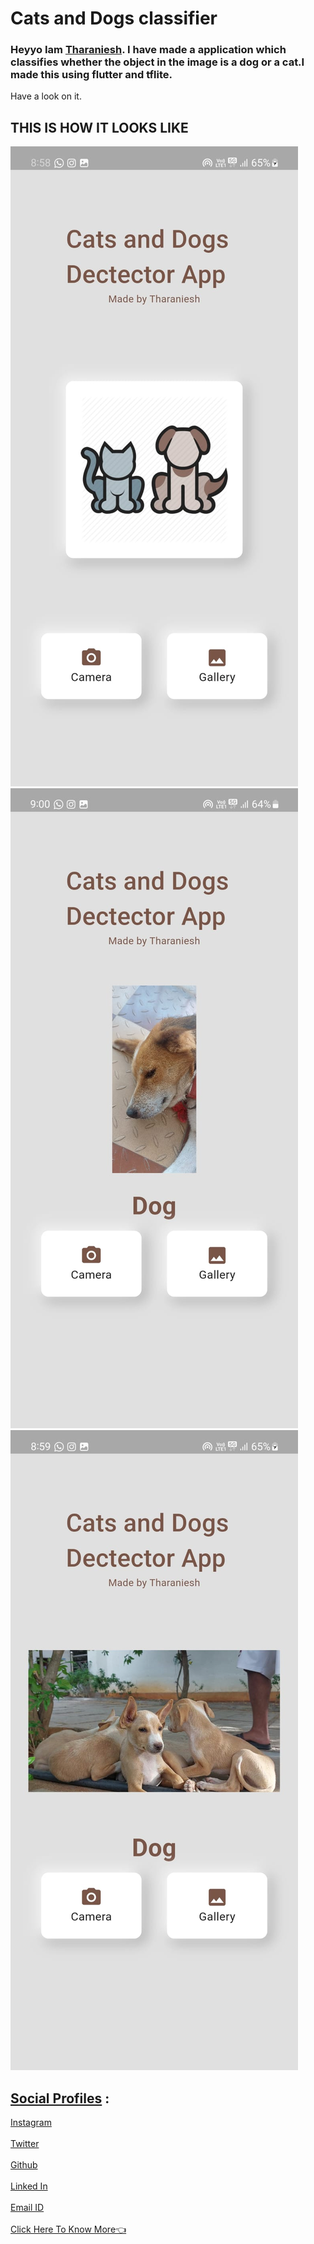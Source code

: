 # Cats and Dogs classifier
### Heyyo Iam [Tharaniesh](https://www.instagram.com/imthaxx/). I have made a application which classifies whether the object in the image is a dog or a cat.I made this using flutter and tflite.
Have a look on it.
## THIS IS HOW IT LOOKS LIKE
 ![alt text](assets/homescreen.jpg)
 ![alt text](assets/cam.jpg)
 ![alt text](assets/gallery.jpg)
## <u>Social Profiles</u> :
[Instagram](https://www.instagram.com/imthaxx/)
<br>
<br>
[Twitter](https://twitter.com/_Tharaniesh_)
<br>
<br>
[Github](https://github.com/Tharaniesh3/)
<br>
<br>
[Linked In](https://www.linkedin.com/in/tharaniesh-p-r-1429a3171/)
<br>
<br>
[Email ID](mailto:www.tharanieshmarvel@gmail.com)
<br> 
<br>
[Click Here To Know More👈](https://tharaniesh.netlify.app/)
